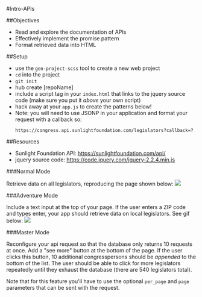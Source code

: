 #Intro-APIs

##Objectives

  * Read and explore the documentation of APIs
  * Effectively implement the promise pattern
  * Format retrieved data into HTML

##Setup

* use the `gen-project-scss` tool to create a new web project
* `cd` into the project
* `git init`
* hub create [repoName]
* include a script tag in your `index.html` that links to the jquery source code (make sure you put it *above* your own script)
* hack away at your `app.js` to create the patterns below!
* Note: you will need to use JSONP in your application and format your request with a callback so:
  ```
  https://congress.api.sunlightfoundation.com/legislators?callback=?
  ```

##Resources

 * Sunlight Foundation API: https://sunlightfoundation.com/api/
 * jquery source code: https://code.jquery.com/jquery-2.2.4.min.js

###Normal Mode

Retrieve data on all legislators, reproducing the page shown below: ![](./static.png)


###Adventure Mode

Include a text input at the top of your page. If the user enters a ZIP code and types enter, your app should retrieve data on local legislators. See gif below: ![](./adventure_mode.gif)


###Master Mode

Reconfigure your api request so that the database only returns 10 requests at once. Add a "see more" button at the bottom of the page. If the user clicks this button, 10 additional congresspersons should be *appended* to the bottom of the list. The user should be able to click for more legislators repeatedly until they exhaust the database (there are 540 legislators total).

Note that for this feature you'll have to use the optional `per_page` and `page` parameters that can be sent with the request.